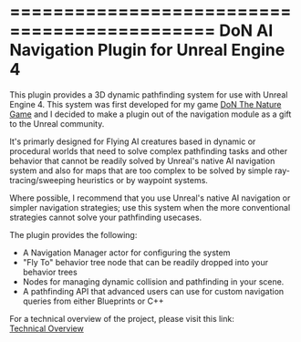 =============================================
DoN AI Navigation Plugin for Unreal Engine 4
=============================================

This plugin provides a 3D dynamic pathfinding system for use with Unreal Engine 4. This system was first developed for my game [DoN The Nature Game](http://www.drunkonnectar.com/) and I decided to make a plugin out of the navigation module as a gift to the Unreal community.

It's primarly designed for Flying AI creatures based in dynamic or procedural worlds that need to solve complex pathfinding tasks and other behavior that cannot be readily solved  by Unreal's native AI navigation system and also for maps that are too complex to be solved by simple ray-tracing/sweeping heuristics or by waypoint systems. 

Where possible, I recommend that you use Unreal's native AI navigation or simpler navigation strategies; use this system when the more conventional strategies cannot solve your pathfinding usecases.

The plugin provides the following:
* A Navigation Manager actor for configuring the system
* "Fly To" behavior tree node that can be readily dropped into your behavior trees
* Nodes for managing dynamic collision and pathfinding in your scene.
* A pathfinding API that advanced users can use for custom navigation queries from either Blueprints or C++

For a technical overview of the project, please visit this link:<br>
[Technical Overview](http://www.drunkonnectar.com/3d-pathfinding-ue4/#TechnicalOverview)

